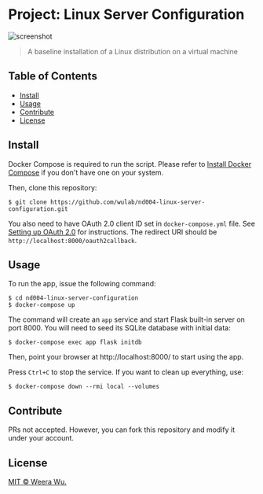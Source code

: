 # Project: Linux Server Configuration

![screenshot](https://user-images.githubusercontent.com/592709/34283101-8016e5de-e6fc-11e7-9437-b03d67439d2f.png)

> A baseline installation of a Linux distribution on a virtual machine

## Table of Contents

- [Install](#install)
- [Usage](#usage)
- [Contribute](#contribute)
- [License](#license)

## Install

Docker Compose is required to run the script. Please refer to [Install Docker
Compose](https://docs.docker.com/compose/install/) if you don't have one on
your system.

Then, clone this repository:

    $ git clone https://github.com/wulab/nd004-linux-server-configuration.git

You also need to have OAuth 2.0 client ID set in `docker-compose.yml` file.
See [Setting up OAuth 2.0](https://support.google.com/googleapi/answer/6158849?hl=en&ref_topic=7013279)
for instructions. The redirect URI should be `http://localhost:8000/oauth2callback`.

## Usage

To run the app, issue the following command:

    $ cd nd004-linux-server-configuration
    $ docker-compose up

The command will create an `app` service and start Flask built-in server on
port 8000. You will need to seed its SQLite database with initial data:

    $ docker-compose exec app flask initdb

Then, point your browser at http://localhost:8000/ to start using the app.

Press `Ctrl+C` to stop the service. If you want to clean up everything, use:

    $ docker-compose down --rmi local --volumes

## Contribute

PRs not accepted. However, you can fork this repository and modify it under
your account.

## License

[MIT © Weera Wu.](LICENSE)
